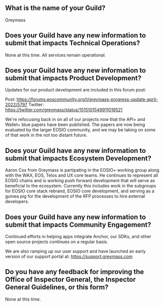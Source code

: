 ## What is the name of your Guild?

Greymass

## Does your Guild have any new information to submit that impacts Technical Operations?

None at this time. All services remain operational.

## Does your Guild have any new information to submit that impacts Product Development?

Updates for our product development are included in this forum post:

Post: https://forums.eoscommunity.org/t/greymass-progress-update-april-2022/5797
Twitter: https://twitter.com/greymass/status/1515101549911019521

We're refocusing back in on all of our projects now that the API+ and Wallet+ blue papers have been published. The papers are now being evaluated by the larger EOSIO community, and we may be taking on some of that work in the not too distant future.

## Does your Guild have any new information to submit that impacts Ecosystem Development?

Aaron Cox from Greymass is partipating in the EOSIO+ working group along with the WAX, EOS, Telos and UX core teams. He continues to represent all EOSIO chains and is working push forward development that will serve as beneficial to the ecosystem. Currently this includes work in the subgroups for EOSIO core stack rebrand, EOSIO core development, and serving as a guinea pig for the development of the RFP processes to hire external developers.

## Does your Guild have any new information to submit that impacts Community Engagement?

Continued efforts in helping apps integrate Anchor, our SDKs, and other open source projects continues on a regular basis.

We are also ramping up our user support and have launched an early version of our support portal at: https://support.greymass.com

## Do you have any feedback for improving the Office of Inspector General, the Inspector General Guidelines, or this form?

None at this time.
